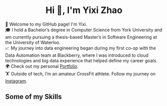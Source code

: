 <h1 align="center">Hi 👋, I'm Yixi Zhao</h1>

👋 Welcome to my GitHub page! I'm Yixi.  
🎓 I hold a Bachelor’s degree in Computer Science from York University and am currently pursuing a thesis-based Master’s in Software Engineering at the University of Waterloo.  
📈 My journey into data engineering began during my first co-op with the Data Automation team at Blackberry, where I was introduced to cloud technologies and big data experience that helped define my career goals.  
🌍 Check out my personal [Portfolio](https://frankzhaoyx.github.io/).  
🏋️ Outside of tech, I’m an amateur CrossFit athlete. Follow my journey on [Instagram](https://www.instagram.com/frankzhao0306/).

## Some of my Skills
